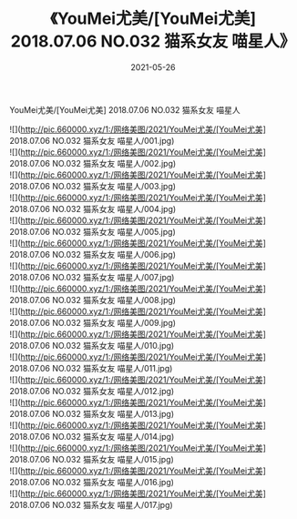 ﻿---
layout: post
title:  《YouMei尤美/[YouMei尤美] 2018.07.06 NO.032 猫系女友 喵星人》
date:   2021-05-26
img: http://pic.660000.xyz/1:/网络美图/2021/YouMei尤美/[YouMei尤美] 2018.07.06 NO.032 猫系女友 喵星人/000.jpg
categories: [美女, 清纯, 唯美]
---

YouMei尤美/[YouMei尤美] 2018.07.06 NO.032 猫系女友 喵星人

 ![](http://pic.660000.xyz/1:/网络美图/2021/YouMei尤美/[YouMei尤美] 2018.07.06 NO.032 猫系女友 喵星人/001.jpg) <br>![](http://pic.660000.xyz/1:/网络美图/2021/YouMei尤美/[YouMei尤美] 2018.07.06 NO.032 猫系女友 喵星人/002.jpg) <br>![](http://pic.660000.xyz/1:/网络美图/2021/YouMei尤美/[YouMei尤美] 2018.07.06 NO.032 猫系女友 喵星人/003.jpg) <br>![](http://pic.660000.xyz/1:/网络美图/2021/YouMei尤美/[YouMei尤美] 2018.07.06 NO.032 猫系女友 喵星人/004.jpg) <br>![](http://pic.660000.xyz/1:/网络美图/2021/YouMei尤美/[YouMei尤美] 2018.07.06 NO.032 猫系女友 喵星人/005.jpg) <br>![](http://pic.660000.xyz/1:/网络美图/2021/YouMei尤美/[YouMei尤美] 2018.07.06 NO.032 猫系女友 喵星人/006.jpg) <br>![](http://pic.660000.xyz/1:/网络美图/2021/YouMei尤美/[YouMei尤美] 2018.07.06 NO.032 猫系女友 喵星人/007.jpg) <br>![](http://pic.660000.xyz/1:/网络美图/2021/YouMei尤美/[YouMei尤美] 2018.07.06 NO.032 猫系女友 喵星人/008.jpg) <br>![](http://pic.660000.xyz/1:/网络美图/2021/YouMei尤美/[YouMei尤美] 2018.07.06 NO.032 猫系女友 喵星人/009.jpg) <br>![](http://pic.660000.xyz/1:/网络美图/2021/YouMei尤美/[YouMei尤美] 2018.07.06 NO.032 猫系女友 喵星人/010.jpg) <br>![](http://pic.660000.xyz/1:/网络美图/2021/YouMei尤美/[YouMei尤美] 2018.07.06 NO.032 猫系女友 喵星人/011.jpg) <br>![](http://pic.660000.xyz/1:/网络美图/2021/YouMei尤美/[YouMei尤美] 2018.07.06 NO.032 猫系女友 喵星人/012.jpg) <br>![](http://pic.660000.xyz/1:/网络美图/2021/YouMei尤美/[YouMei尤美] 2018.07.06 NO.032 猫系女友 喵星人/013.jpg) <br>![](http://pic.660000.xyz/1:/网络美图/2021/YouMei尤美/[YouMei尤美] 2018.07.06 NO.032 猫系女友 喵星人/014.jpg) <br>![](http://pic.660000.xyz/1:/网络美图/2021/YouMei尤美/[YouMei尤美] 2018.07.06 NO.032 猫系女友 喵星人/015.jpg) <br>![](http://pic.660000.xyz/1:/网络美图/2021/YouMei尤美/[YouMei尤美] 2018.07.06 NO.032 猫系女友 喵星人/016.jpg) <br>![](http://pic.660000.xyz/1:/网络美图/2021/YouMei尤美/[YouMei尤美] 2018.07.06 NO.032 猫系女友 喵星人/017.jpg) <br>